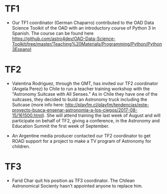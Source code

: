 
# TF1

* Our TF1 coordinator (German Chaparro) contributed to the OAD Data Science Toolkit of the OAD with an introductory course of Python 3 in Spanish. The course can be found here https://github.com/astro4dev/OAD-Data-Science-Toolkit/tree/master/Teaching%20Materials/Programming/Python/Python3Espanol


# TF2

* Valentina Rodriguez, through the GMT, has invited our TF2 coordinator (Angela Perez) to Chile to run a teacher training workshop with the "Astronomy Suitcase with All Senses." As in Chile they have one of the suitcases, they decided to build an Astronomy truck including the Suitcase (more info here: http://playfm.cl/playfm/tendencias/este-proyecto-busca-ensenar-astronomia-a-los-ciegos/2017-08-15/161500.html). She will attend training the last week of August and will participate on behalf of TF2, giving a conference, in the Astronomy and Education Summit the first week of September. 

* An Argentine media producer contacted our TF2 coordinator to get ROAD support for a project to make a TV program of Astronomy for children.  

# TF3 

* Farid Char quit his position as TF3 coordinator. The Chilean Astronomical Socienty hasn't appointed anyone to replace him.


